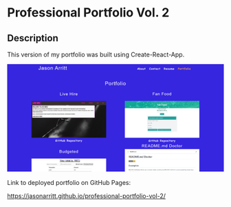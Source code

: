# Professional Portfolio Vol. 2

## Description

This version of my portfolio was built using Create-React-App.

![](./src/assets/images/Portfolio-vol2.png)

Link to deployed portfolio on GitHub Pages:

<https://jasonarritt.github.io/professional-portfolio-vol-2/>
